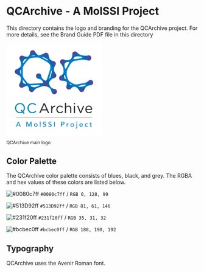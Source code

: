# QCArchive - A MolSSI Project

This directory contains the logo and branding for the QCArchive project. For more details, see the 
Brand Guide PDF file in this directory

<img src="QCArchiveLogo.png" width="50%">
<br><sub>QCArchive main logo</sub>  

## Color Palette
The QCArchive color palette consists of blues, black, and grey. 
The RGBA and hex values of these colors are listed below.

![#0080c7ff](https://placehold.it/100x50/0080c7ff/000000?text=+) `#0080c7ff` / `RGB 0, 128, 99`

![#513D92ff](https://placehold.it/100x50/513D92ff/000000?text=+) `#513D92ff` / `RGB 81, 61, 146`

![#231f20ff](https://placehold.it/100x50/231f20ff/000000?text=+) `#231f20ff` / `RGB 35, 31, 32`

![#bcbec0ff](https://placehold.it/100x50/bcbec0ff/000000?text=+) `#bcbec0ff` / `RGB 188, 190, 192`

## Typography

QCArchive uses the Avenir Roman font.
